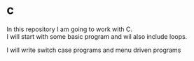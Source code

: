 # c
In this repository I am going to work with C.
<br> 
I will start with some basic program and wil also include loops.


<P> I will write switch case programs and menu driven programs </P>
